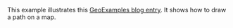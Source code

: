 This example illustrates this [GeoExamples blog entry](http://geoexamples.blogspot.com/2014/01/d3-map-styling-tutorial-iii-drawing.html). It shows how to draw a path on a map.